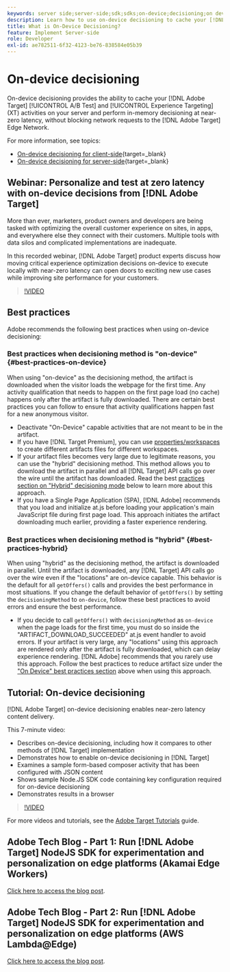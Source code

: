 ```yaml
---
keywords: server side;server-side;sdk;sdks;on-device;decisioning;on device;ondevice;zero latency;latency;near-zero;node.js
description: Learn how to use on-device decisioning to cache your [!DNL Target] A/B and MVT activities on your server to perform in-memory decisioning at near-zero latency.
title: What is On-Device Decisioning?
feature: Implement Server-side
role: Developer
exl-id: ae782511-6f32-4123-be76-838584e05b39
---
```

# On-device decisioning

On-device decisioning provides the ability to cache your [!DNL Adobe Target] [!UICONTROL A/B Test] and [!UICONTROL Experience Targeting] (XT) activities on your server and perform in-memory decisioning at near-zero latency, without blocking network requests to the [!DNL Adobe Target] Edge Network.

For more information, see topics:

* [On-device decisioning for client-side](https://developer.adobe.com/target/implement/client-side/){target=_blank}
* [On-device decisioning for server-side](https://developer.adobe.com/target/implement/server-side/sdk-guides/on-device-decisioning/){target=_blank}

## Webinar: Personalize and test at zero latency with on-device decisions from [!DNL Adobe Target]

More than ever, marketers, product owners and developers are being tasked with optimizing the overall customer experience on sites, in apps, and everywhere else they connect with their customers. Multiple tools with data silos and complicated implementations are inadequate.

In this recorded webinar, [!DNL Adobe Target] product experts discuss how moving critical experience optimization decisions on-device to execute locally with near-zero latency can open doors to exciting new use cases while improving site performance for your customers.

>[!VIDEO](https://video.tv.adobe.com/v/328148)

## Best practices

Adobe recommends the following best practices when using on-device decisioning:

### Best practices when decisioning method is "on-device" {#best-practices-on-device}

When using "on-device" as the decisioning method, the artifact is downloaded when the visitor loads the webpage for the first time. Any activity qualification that needs to happen on the first page load (no cache) happens only after the artifact is fully downloaded. There are certain best practices you can follow to ensure that activity qualifications happen fast for a new anonymous visitor.

* Deactivate "On-Device" capable activities that are not meant to be in the artifact.
* If you have [!DNL Target Premium], you can use [properties/workspaces](/help/main/administrating-target/c-user-management/property-channel/property-channel.md) to create different artifacts files for different workspaces.
* If your artifact files becomes very large due to legitimate reasons, you can use the "hybrid" decisioning method. This method allows you to download the artifact in parallel and all [!DNL Target] API calls go over the wire until the artifact has downloaded. Read the best [practices section on "Hybrid" decisioning mode](#best-practices-hybrid) below to learn more about this approach.
* If you have a Single Page Application (SPA), [!DNL Adobe] recommends that you load and initialize at.js before loading your application's main JavaScript file during first page load. This approach initiates the artifact downloading much earlier, providing a faster experience rendering.

### Best practices when decisioning method is "hybrid" {#best-practices-hybrid}

When using "hybrid" as the decisioning method, the artifact is downloaded in parallel. Until the artifact is downloaded, any [!DNL Target] API calls go over the wire even if the "locations" are on-device capable. This behavior is the default for all `getOffers()` calls and provides the best performance in most situations. If you change the default behavior of `getOffers()` by setting the `decisioningMethod` to `on-device`, follow these best practices to avoid errors and ensure the best performance.

* If you decide to call `getOffers()` with `decisioningMethod` as `on-device` when the page loads for the first time, you must do so inside the "ARTIFACT_DOWNLOAD_SUCCEEDED" at.js event handler to avoid errors. If your artifact is very large, any "locations" using this approach are rendered only after the artifact is fully downloaded, which can delay experience rendering. [!DNL Adobe] recommends that you rarely use this approach. Follow the best practices to reduce artifact size under the ["On Device" best practices section](#best-practices-on-device) above when using this approach.

## Tutorial: On-device decisioning

[!DNL Adobe Target] on-device decisioning enables near-zero latency content delivery.

This 7-minute video:

* Describes on-device decisioning, including how it compares to other methods of [!DNL Target] implementation
* Demonstrates how to enable on-device decisioning in [!DNL Target]
* Examines a sample form-based composer activity that has been configured with JSON content
* Shows sample Node.JS SDK code containing key configuration required for on-device decisioning
* Demonstrates results in a browser

>[!VIDEO](https://video.tv.adobe.com/v/329032)

For more videos and tutorials, see the [Adobe Target Tutorials](https://experienceleague.adobe.com/docs/target-learn/tutorials/overview.html) guide.

## Adobe Tech Blog - Part 1: Run [!DNL Adobe Target] NodeJS SDK for experimentation and personalization on edge platforms (Akamai Edge Workers)

[Click here to access the blog post](https://medium.com/adobetech/part-1-run-adobe-target-nodejs-sdk-for-experimentation-and-personalization-on-edge-platforms-4d8660964ed9).

## Adobe Tech Blog - Part 2: Run [!DNL Adobe Target] NodeJS SDK for experimentation and personalization on edge platforms (AWS Lambda@Edge)

[Click here to access the blog post](https://medium.com/adobetech/part-2-run-adobe-target-nodejs-sdk-for-experimentation-and-personalization-on-edge-platforms-aws-4d6bdac24563).